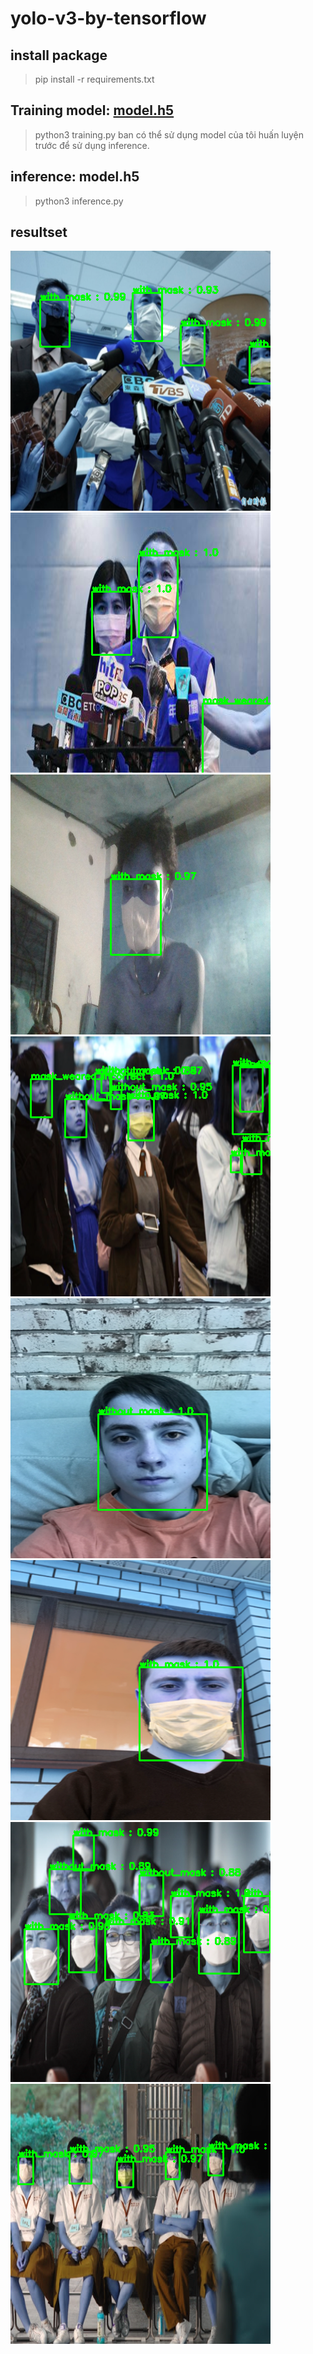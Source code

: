 # yolo-v3-by-tensorflow



## install package
> pip install -r requirements.txt


## Training model: [model.h5](https://drive.google.com/file/d/1s-yeFvDI54ixLgIbfbxGSFRpSGR_buWf/view?usp=sharing)
> python3 training.py
ban có thể sử dụng model của tôi huấn luyện trước để sử dụng inference.

## inference: model.h5
> python3 inference.py


## resultset
![image](RESULT/anh005.png)
![image](RESULT/anh008.png)
![image](RESULT/anh009.png)
![image](RESULT/maksssksksss250.png)
![image](RESULT/maksssksksss757.png)
![image](RESULT/maksssksksss762.png)
![image](RESULT/maksssksksss787.png)
![image](RESULT/maksssksksss788.png)

